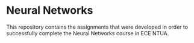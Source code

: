 # Neural Networks

This repository contains the assignments that were developed in order to successfully complete the Neural Networks course in ECE NTUA.
